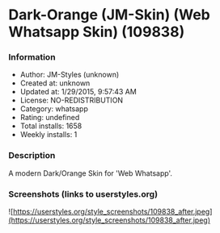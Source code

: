 # Dark-Orange (JM-Skin) (Web Whatsapp Skin) (109838)

### Information
- Author: JM-Styles (unknown)
- Created at: unknown
- Updated at: 1/29/2015, 9:57:43 AM
- License: NO-REDISTRIBUTION
- Category: whatsapp
- Rating: undefined
- Total installs: 1658
- Weekly installs: 1


### Description
A modern Dark/Orange Skin for 'Web Whatsapp'.


### Screenshots (links to userstyles.org)
![https://userstyles.org/style_screenshots/109838_after.jpeg](https://userstyles.org/style_screenshots/109838_after.jpeg)


